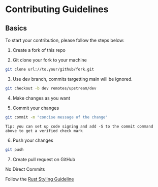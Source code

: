 # Contributing Guidelines

## Basics

To start your contribution, please follow the steps below:

1. Create a fork of this repo

2. Git clone your fork to your machine

```sh
git clone url://to.your/github/fork.git
```

3. Use dev branch, commits targetting main will be ignored.

```sh
git checkout -b dev remotes/upstream/dev
```

4. Make changes as you want

5. Commit your changes

```sh
git commit -m "concise message of the change"
```

`Tip: you can set up code signing and add -S to the commit command above to get a verified check mark`

6. Push your changes

```sh
git push
```

7. Create pull request on GitHub


No Direct Commits

Follow the [Rust Styling Guideline](https://docs.avdanos.com/docs/contributing/development/code_guidelines/rust_guidelines)
